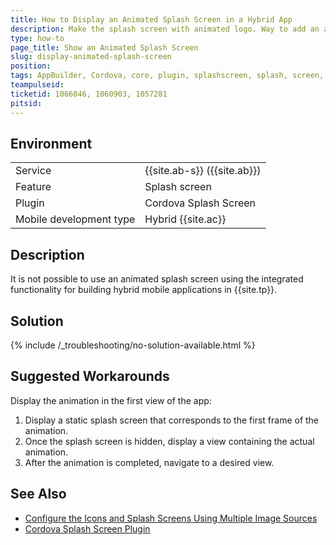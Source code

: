 ```yaml
---
title: How to Display an Animated Splash Screen in a Hybrid App
description: Make the splash screen with animated logo. Way to add an animated splash screen.
type: how-to
page_title: Show an Animated Splash Screen
slug: display-animated-splash-screen
position: 
tags: AppBuilder, Cordova, core, plugin, splashscreen, splash, screen, animation
teampulseid:
ticketid: 1066046, 1060903, 1057281
pitsid:
---
```

                    
## Environment
<table>
  <tr>
    <td>Service</td>
    <td>{{site.ab-s}} ({{site.ab}})</td>	
  </tr>
  <tr>
    <td>Feature</td>
    <td>Splash screen</td>	
  </tr>
  <tr>
    <td>Plugin</td>
    <td>Cordova Splash Screen</td>	
  </tr>
  <tr>
    <td>Mobile development type</td>
    <td>Hybrid {{site.ac}}</td>	
  </tr>
</table>

## Description

It is not possible to use an animated splash screen using the integrated functionality for building hybrid mobile applications in {{site.tp}}.

## Solution

{% include /_troubleshooting/no-solution-available.html %}

## Suggested Workarounds

Display the animation in the first view of the app:

1. Display a static splash screen that corresponds to the first frame of the animation.
1. Once the splash screen is hidden, display a view containing the actual animation.
1. After the animation is completed, navigate to a desired view.

## See Also

* [Configure the Icons and Splash Screens Using Multiple Image Sources](http://docs.telerik.com/platform/appbuilder/cordova/configuring-your-app/assets/configure-icons-splashscreens)
* [Cordova Splash Screen Plugin](https://cordova.apache.org/docs/en/latest/reference/cordova-plugin-splashscreen/)